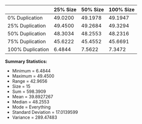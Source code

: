 |                  | 25% Size | 50% Size | 100% Size |
|------------------|----------|----------|-----------|
| 0% Duplication   | 49.0200  | 49.1978  | 49.1947   |
| 25% Duplication  | 49.4500  | 49.2684  | 49.3294   |
| 50% Duplication  | 48.3034  | 48.2553  | 48.2316   |
| 75% Duplication  | 45.6222  | 45.4552  | 45.6691   |
| 100% Duplication | 6.4844   | 7.5622   | 7.3472    |

**Summary Statistics:**
- Minimum =	6.4844
- Maximum =	49.4500
- Range =	42.9656
- Size =	15
- Sum =	598.3909
- Mean =	39.8927267
- Median =	48.2553
- Mode = Everything
- Standard Deviation =	17.0139599
- Variance =	289.47483
